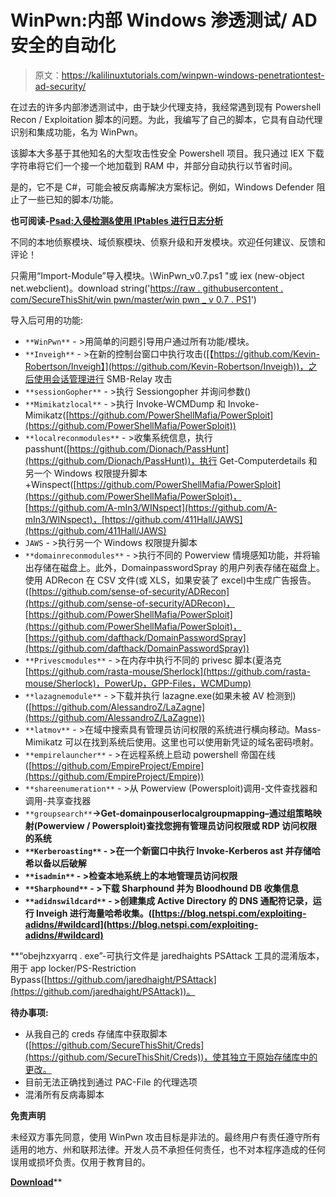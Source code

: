 # WinPwn:内部 Windows 渗透测试/ AD 安全的自动化

> 原文：<https://kalilinuxtutorials.com/winpwn-windows-penetrationtest-ad-security/>

在过去的许多内部渗透测试中，由于缺少代理支持，我经常遇到现有 Powershell Recon / Exploitation 脚本的问题。为此，我编写了自己的脚本，它具有自动代理识别和集成功能，名为 WinPwn。

该脚本大多基于其他知名的大型攻击性安全 Powershell 项目。我只通过 IEX 下载字符串将它们一个接一个地加载到 RAM 中，并部分自动执行以节省时间。

是的，它不是 C#，可能会被反病毒解决方案标记。例如，Windows Defender 阻止了一些已知的脚本/功能。

**也可阅读-[Psad:入侵检测&使用 IPtables 进行日志分析](https://kalilinuxtutorials.com/psad-detection-analysis-iptables/)**

不同的本地侦察模块、域侦察模块、侦察升级和开发模块。欢迎任何建议、反馈和评论！

只需用“Import-Module”导入模块。\WinPwn_v0.7.ps1 "或 iex (new-object net.webclient)。download string('[https://raw . githubusercontent . com/SecureThisShit/win pwn/master/win pwn _ v 0.7 . PS1](https://raw.githubusercontent.com/SecureThisShit/WinPwn/master/WinPwn_v0.7.ps1)')

导入后可用的功能:

*   `**WinPwn**` - >用简单的问题引导用户通过所有功能/模块。
*   `**Inveigh**` - >在新的控制台窗口中执行攻击([【https://github.com/Kevin-Robertson/Inveigh】](https://github.com/Kevin-Robertson/Inveigh))，之后使用会话管理进行 SMB-Relay 攻击
*   `**sessionGopher**` - >执行 Sessiongopher 并询问参数()
*   `**Mimikatzlocal**` - >执行 Invoke-WCMDump 和 Invoke-Mimikatz([https://github.com/PowerShellMafia/PowerSploit](https://github.com/PowerShellMafia/PowerSploit))
*   `**localreconmodules**` - >收集系统信息，执行 passhunt([https://github.com/Dionach/PassHunt](https://github.com/Dionach/PassHunt))，执行 Get-Computerdetails 和另一个 Windows 权限提升脚本+Winspect([https://github.com/PowerShellMafia/PowerSploit](https://github.com/PowerShellMafia/PowerSploit)，[https://github.com/A-mIn3/WINspect](https://github.com/A-mIn3/WINspect)，[https://github.com/411Hall/JAWS](https://github.com/411Hall/JAWS)
*   `JAWS` - >执行另一个 Windows 权限提升脚本
*   `**domainreconmodules**` - >执行不同的 Powerview 情境感知功能，并将输出存储在磁盘上。此外，DomainpasswordSpray 的用户列表存储在磁盘上。使用 ADRecon 在 CSV 文件(或 XLS，如果安装了 excel)中生成广告报告。([https://github.com/sense-of-security/ADRecon](https://github.com/sense-of-security/ADRecon)，[https://github.com/PowerShellMafia/PowerSploit](https://github.com/PowerShellMafia/PowerSploit)，[https://github.com/dafthack/DomainPasswordSpray](https://github.com/dafthack/DomainPasswordSpray))
*   `**Privescmodules**` - >在内存中执行不同的 privesc 脚本(夏洛克[https://github.com/rasta-mouse/Sherlock](https://github.com/rasta-mouse/Sherlock)，PowerUp，GPP-Files，WCMDump)
*   `**lazagnemodule**` - >下载并执行 lazagne.exe(如果未被 AV 检测到)([https://github.com/AlessandroZ/LaZagne](https://github.com/AlessandroZ/LaZagne))
*   `**latmov**` - >在域中搜索具有管理员访问权限的系统进行横向移动。Mass-Mimikatz 可以在找到系统后使用。这里也可以使用新凭证的域名密码喷射。
*   `**empirelauncher**` - >在远程系统上启动 powershell 帝国在线([https://github.com/EmpireProject/Empire](https://github.com/EmpireProject/Empire))
*   `**shareenumeration**` - >从 Powerview (Powersploit)调用-文件查找器和调用-共享查找器
*   `**groupsearch**`**->Get-domainpouserlocalgroupmapping–通过组策略映射(Powerview / Powersploit)查找您拥有管理员访问权限或 RDP 访问权限的系统**
*   **`**Kerberoasting**` - >在一个新窗口中执行 Invoke-Kerberos ast 并存储哈希以备以后破解**
*   **`**isadmin**` - >检查本地系统上的本地管理员访问权限**
*   **`**Sharphound**` - >下载 Sharphound 并为 Bloodhound DB 收集信息**
*   **`**adidnswildcard**` - >创建集成 Active Directory 的 DNS 通配符记录，运行 Inveigh 进行海量哈希收集。([https://blog.netspi.com/exploiting-adidns/#wildcard](https://blog.netspi.com/exploiting-adidns/#wildcard)**

 **“obejhzxyarrq . exe”-可执行文件是 jaredhaights PSAttack 工具的混淆版本，用于 app locker/PS-Restriction Bypass([https://github.com/jaredhaight/PSAttack](https://github.com/jaredhaight/PSAttack))。

**待办事项:**

*   从我自己的 creds 存储库中获取脚本([https://github.com/SecureThisShit/Creds](https://github.com/SecureThisShit/Creds))，使其独立于原始存储库中的更改。
*   目前无法正确找到通过 PAC-File 的代理选项
*   混淆所有反病毒脚本

**免责声明**

未经双方事先同意，使用 WinPwn 攻击目标是非法的。最终用户有责任遵守所有适用的地方、州和联邦法律。开发人员不承担任何责任，也不对本程序造成的任何误用或损坏负责。仅用于教育目的。

[**Download**](https://github.com/SecureThisShit/WinPwn)**